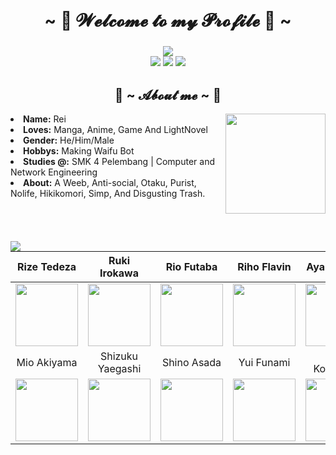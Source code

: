<h1 align="center"><br/>~ 💖 𝓦𝓮𝓵𝓬𝓸𝓶𝓮 𝓽𝓸 𝓶𝔂 𝓟𝓻𝓸𝓯𝓲𝓵𝓮 💖 ~</h1>
<h3 align="center"><img src="https://discord.c99.nl/widget/theme-4/444776181473214465.png"/><br/>
 <img src="https://img.shields.io/badge/node.js%20-%2343853D.svg?&style=for-the-badge&logo=node.js&logoColor=white"/> <img src="https://img.shields.io/badge/javascript%20-%23323330.svg?&style=for-the-badge&logo=javascript&logoColor=%23F7DF1E"/> <img src="https://img.shields.io/badge/python%20-%231572B6.svg?&style=for-the-badge&logo=python&logoColor=white"/></h3>
 <div>
<h2 align="center"> 🦊 ~ 𝓐𝓫𝓸𝓾𝓽 𝓶𝓮 ~ 🦊 </h2>
<img src="https://raw.githubusercontent.com/Eilaluth/Eilaluth/main/img/kotegawa-rs.gif" width="160" align="right"/>
<li>
<b>Name:</b> Rei</li>
</li>
<li>
<b>Loves:</b> Manga, Anime, Game And LightNovel
</li>
<li>
<b>Gender:</b> He/Him/Male
</li>
<li>
<b>Hobbys:</b> Making Waifu Bot
</li>
<li>
<b>Studies @:</b> SMK 4 Pelembang | Computer and Network Engineering
</li>
<li>
<b>About:</b> A Weeb, Anti-social, Otaku, Purist, Nolife, Hikikomori, Simp, And Disgusting Trash.
</li>
<br/>
<br/>
<br/>
<br/>
</div>
<img src="https://shields.io/badge/MY-WAIFU%20LIST-white?style=for-the-badge" align="left">
<div align="left">
<table class="tg">
  <thead align="center">
    <tr>
      <th class="tg-0lax">Rize Tedeza</th>
      <th class="tg-0lax">Ruki Irokawa</th>
      <th class="tg-0lax">Rio Futaba</th>
      <th class="tg-0lax">Riho Flavin</th>
      <th class="tg-0lax">Aya Komichi</th>
    </tr>
  </thead>
  <tbody align="center">
    <tr>
      <td class="tg-0lax"><img width="100" src='https://raw.githubusercontent.com/Eilaluth/Eilaluth/main/img/rize.png'/></td>
      <td class="tg-0lax"><img width="100" src='https://raw.githubusercontent.com/Eilaluth/Eilaluth/main/img/ruki.png'/></td>
      <td class="tg-0lax"><img width="100" src='https://raw.githubusercontent.com/Eilaluth/Eilaluth/main/img/rio.png'/></td>
      <td class="tg-0lax"><img width="100" src='https://raw.githubusercontent.com/Eilaluth/Eilaluth/main/img/riho.png'/></td>
      <td class="tg-0lax"><img width="100" src='https://raw.githubusercontent.com/Eilaluth/Eilaluth/main/img/aya.png'/></td>
    </tr>
    <tr>
      <td class="tg-0lax">Mio Akiyama</td>
      <td class="tg-0lax">Shizuku Yaegashi</td>
      <td class="tg-0lax">Shino Asada</td>
      <td class="tg-0lax">Yui Funami</td>
      <td class="tg-0lax">Yui Kotegawa</td>
    </tr>
    <tr>
      <td class="tg-0lax"><img width="100" src='https://raw.githubusercontent.com/Eilaluth/Eilaluth/main/img/mio.png'/></td>
      <td class="tg-0lax"><img width="100" src='https://raw.githubusercontent.com/Eilaluth/Eilaluth/main/img/shizuku.png'/></td>
      <td class="tg-0lax"><img width="100" src='https://raw.githubusercontent.com/Eilaluth/Eilaluth/main/img/sinon.png'/></td>
      <td class="tg-0lax"><img width="100" src='https://raw.githubusercontent.com/Eilaluth/Eilaluth/main/img/funami.png'/></td>
      <td class="tg-0lax"><img width="100" src='https://raw.githubusercontent.com/Eilaluth/Eilaluth/main/img/kotegawa.png'/></td>
    </tr>
  </tbody>
</table>
</div>
